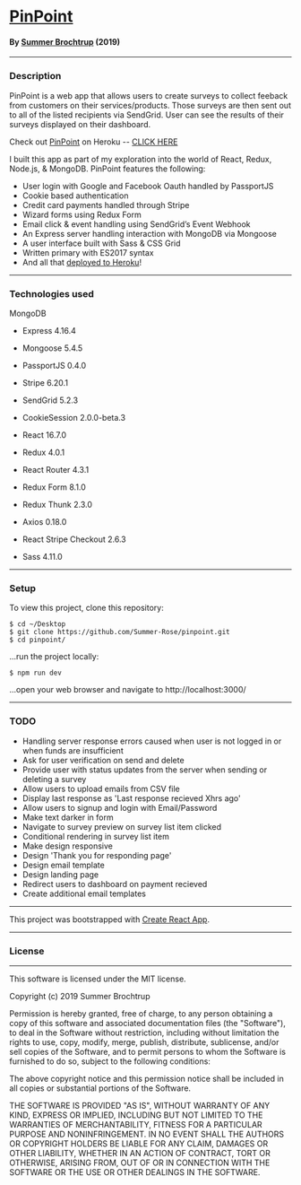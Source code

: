 # [PinPoint](http://vast-earth-52435.herokuapp.com/)

#### By [Summer Brochtrup](https://www.linkedin.com/in/summerbrochtrup) (2019)

---

### Description

PinPoint is a web app that allows users to create surveys to collect feeback from customers on their services/products. Those surveys are then sent out to all of the listed recipients via SendGrid. User can see the results of their surveys displayed on their dashboard. 

Check out [PinPoint](http://vast-earth-52435.herokuapp.com/) on Heroku -- [CLICK HERE](http://vast-earth-52435.herokuapp.com/)

I built this app as part of my exploration into the world of React, Redux, Node.js, & MongoDB. PinPoint features the following: 
* User login with Google and Facebook Oauth handled by PassportJS
* Cookie based authentication
* Credit card payments handled through Stripe
* Wizard forms using Redux Form
* Email click & event handling using SendGrid’s Event Webhook
* An Express server handling interaction with MongoDB via Mongoose
* A user interface built with Sass & CSS Grid 
* Written primary with ES2017 syntax
* And all that [deployed to Heroku](http://vast-earth-52435.herokuapp.com/)!

---

### Technologies used

MongoDB
* Express 4.16.4
* Mongoose 5.4.5
* PassportJS 0.4.0
* Stripe 6.20.1
* SendGrid 5.2.3
* CookieSession 2.0.0-beta.3

* React 16.7.0
* Redux 4.0.1
* React Router 4.3.1
* Redux Form 8.1.0
* Redux Thunk 2.3.0
* Axios 0.18.0
* React Stripe Checkout 2.6.3
* Sass 4.11.0

---

### Setup

To view this project, clone this repository:
```
$ cd ~/Desktop
$ git clone https://github.com/Summer-Rose/pinpoint.git
$ cd pinpoint/
```
...run the project locally:
```
$ npm run dev
```
...open your web browser and navigate to http://localhost:3000/

---

### TODO

* Handling server response errors caused when user is not logged in or when funds are insufficient
* Ask for user verification on send and delete
* Provide user with status updates from the server when sending or deleting a survey
* Allow users to upload emails from CSV file
* Display last response as 'Last response recieved Xhrs ago'
* Allow users to signup and login with Email/Password
* Make text darker in form 
* Navigate to survey preview on survey list item clicked
* Conditional rendering in survey list item
* Make design responsive
* Design 'Thank you for responding page'
* Design email template
* Design landing page 
* Redirect users to dashboard on payment recieved
* Create additional email templates
  
---

This project was bootstrapped with [Create React App](https://github.com/facebook/create-react-app).

---

### License

---

This software is licensed under the MIT license.

Copyright (c) 2019 Summer Brochtrup

Permission is hereby granted, free of charge, to any person obtaining a copy of this software and associated documentation files (the "Software"), to deal in the Software without restriction, including without limitation the rights to use, copy, modify, merge, publish, distribute, sublicense, and/or sell copies of the Software, and to permit persons to whom the Software is furnished to do so, subject to the following conditions:

The above copyright notice and this permission notice shall be included in all copies or substantial portions of the Software.

THE SOFTWARE IS PROVIDED "AS IS", WITHOUT WARRANTY OF ANY KIND, EXPRESS OR IMPLIED, INCLUDING BUT NOT LIMITED TO THE WARRANTIES OF MERCHANTABILITY, FITNESS FOR A PARTICULAR PURPOSE AND NONINFRINGEMENT. IN NO EVENT SHALL THE AUTHORS OR COPYRIGHT HOLDERS BE LIABLE FOR ANY CLAIM, DAMAGES OR OTHER LIABILITY, WHETHER IN AN ACTION OF CONTRACT, TORT OR OTHERWISE, ARISING FROM, OUT OF OR IN CONNECTION WITH THE SOFTWARE OR THE USE OR OTHER DEALINGS IN THE SOFTWARE.